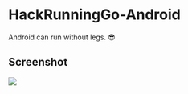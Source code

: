 # HackRunningGo-Android
Android can run without legs. :sunglasses:

## Screenshot

![](https://raw.githubusercontent.com/catfishlty/blog/gh-pages/images/HackRungingGo1.jpg)
